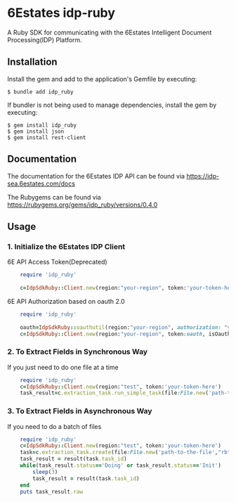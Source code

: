 # 6Estates idp-ruby

A Ruby SDK for communicating with the 6Estates Intelligent Document Processing(IDP) Platform.

## Installation

Install the gem and add to the application's Gemfile by executing:

    $ bundle add idp_ruby

If bundler is not being used to manage dependencies, install the gem by executing:

    $ gem install idp_ruby
    $ gem install json
    $ gem install rest-client

## Documentation
The documentation for the 6Estates IDP API can be found via https://idp-sea.6estates.com/docs

The Rubygems can be found via https://rubygems.org/gems/idp_ruby/versions/0.4.0


## Usage

### 1. Initialize the 6Estates IDP Client
6E API Access Token(Deprecated)

```ruby
    require 'idp_ruby'
    
    c=IdpSdkRuby::Client.new(region:"your-region", token:'your-token-here')
```

6E API Authorization based on oauth 2.0
```ruby
    require 'idp_ruby'
    
    oauth=IdpSdkRuby::oauthutil(region:"your-region", authorization: "your-authorization-here")
    c=IdpSdkRuby::Client.new(region:"your-region", token:oauth, isOauth:true)

```
### 2. To Extract Fields in Synchronous Way
If you just need to do one file at a time

```ruby
    require 'idp_ruby'
    c=IdpSdkRuby::Client.new(region:"test", token:'your-token-here')
    task_result=c.extraction_task.run_simple_task(file:File.new('path-to-the-file',"rb"), file_type:IdpSdkRuby::FileType.new().full_name_of_the_file_type)
```

### 3. To Extract Fields in Asynchronous Way
If you need to do a batch of files

```ruby
    require 'idp_ruby'
    c=IdpSdkRuby::Client.new(region:"test", token:'your-token-here')
    task=c.extraction_task.create(file:File.new('path-to-the-file',"rb"), file_type:IdpSdkRuby::FileType.new().full_name_of_the_file_type)
    task_result = result(task.task_id)
    while(task_result.status=='Doing' or task_result.status=='Init')
        sleep(3)
        task_result = result(task.task_id)
    end
    puts task_result.raw
```
